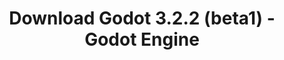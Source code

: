---
# Generated by /tools/generators/src/download_archive_generator !!! do not edit by hand !!!
title: 'Download Godot 3.2.2 (beta1) - Godot Engine'
type: 'download/archive'
name: '3.2.2'
flavor: 'beta1'
release_date: '2020-04-19T03:00:00-00:00'
release_notes: 'article/dev-snapshot-godot-3-2-2-beta-1/'
primaryPlatforms:
  - 'android.apk'
  - 'macos.universal'
  - 'windows.64'
  - 'linux_server.headless.64'
  - 'web'
  - 'templates'
links:
  android.apk:
    name: 'android.apk'
    title: 'Android'
    caption: 'Universal APK (ARM64 + ARMv7 + x86_64 + x86)'
    tags:
      - 'APK download'
      - 'ARM64/v7'
      - 'x86 (64 & 32 bit)'
    hosts:
      github_builds:
        regular: 'https://github.com/godotengine/godot-builds/releases/download/3.2.2-beta1/Godot_v3.2.2-beta1_android_editor.apk'
        mono: '#'
      github:
        regular: 'https://github.com/godotengine/godot/releases/download/3.2.2-beta1/Godot_v3.2.2-beta1_android_editor.apk'
        mono: '#'
  macos.universal:
    name: 'macos.universal'
    title: 'macOS'
    caption: 'Universal (x86_64 + Apple Silicon)'
    tags:
      - 'Intel/Apple Silicon'
      - '64 bit'
    hosts:
      github_builds:
        regular: 'https://github.com/godotengine/godot-builds/releases/download/3.2.2-beta1/Godot_v3.2.2-beta1_osx.universal.zip'
        mono: 'https://github.com/godotengine/godot-builds/releases/download/3.2.2-beta1/Godot_v3.2.2-beta1_mono_osx.universal.zip'
      github:
        regular: 'https://github.com/godotengine/godot/releases/download/3.2.2-beta1/Godot_v3.2.2-beta1_osx.universal.zip'
        mono: 'https://github.com/godotengine/godot/releases/download/3.2.2-beta1/Godot_v3.2.2-beta1_mono_osx.universal.zip'
  windows.64:
    name: 'windows.64'
    title: 'Windows'
    caption: 'Standard (x86_64)'
    tags:
      - '64 bit'
    hosts:
      github_builds:
        regular: 'https://github.com/godotengine/godot-builds/releases/download/3.2.2-beta1/Godot_v3.2.2-beta1_win64.exe.zip'
        mono: 'https://github.com/godotengine/godot-builds/releases/download/3.2.2-beta1/Godot_v3.2.2-beta1_mono_win64.zip'
      github:
        regular: 'https://github.com/godotengine/godot/releases/download/3.2.2-beta1/Godot_v3.2.2-beta1_win64.exe.zip'
        mono: 'https://github.com/godotengine/godot/releases/download/3.2.2-beta1/Godot_v3.2.2-beta1_mono_win64.zip'
  linux_server.headless.64:
    name: 'linux_server.headless.64'
    title: 'Linux Server'
    caption: 'Headless (x86_64)'
    tags:
      - '64 bit'
      - 'Headless'
    hosts:
      github_builds:
        regular: 'https://github.com/godotengine/godot-builds/releases/download/3.2.2-beta1/Godot_v3.2.2-beta1_linux_headless.64.zip'
        mono: 'https://github.com/godotengine/godot-builds/releases/download/3.2.2-beta1/Godot_v3.2.2-beta1_mono_linux_headless_64.zip'
      github:
        regular: 'https://github.com/godotengine/godot/releases/download/3.2.2-beta1/Godot_v3.2.2-beta1_linux_headless.64.zip'
        mono: 'https://github.com/godotengine/godot/releases/download/3.2.2-beta1/Godot_v3.2.2-beta1_mono_linux_headless_64.zip'
  web:
    name: 'web'
    title: 'Web editor'
    caption: ''
    tags:
      - 'Self-hosted'
      - 'Cross-platform'
    hosts:
      github_builds:
        regular: 'https://github.com/godotengine/godot-builds/releases/download/3.2.2-beta1/Godot_v3.2.2-beta1_web_editor.zip'
        mono: '#'
      github:
        regular: 'https://github.com/godotengine/godot/releases/download/3.2.2-beta1/Godot_v3.2.2-beta1_web_editor.zip'
        mono: '#'
  linux.64:
    name: 'linux.64'
    title: 'Linux'
    caption: 'Standard (x86_64)'
    tags:
      - '64 bit'
    hosts:
      github_builds:
        regular: 'https://github.com/godotengine/godot-builds/releases/download/3.2.2-beta1/Godot_v3.2.2-beta1_x11.64.zip'
        mono: 'https://github.com/godotengine/godot-builds/releases/download/3.2.2-beta1/Godot_v3.2.2-beta1_mono_x11_64.zip'
      github:
        regular: 'https://github.com/godotengine/godot/releases/download/3.2.2-beta1/Godot_v3.2.2-beta1_x11.64.zip'
        mono: 'https://github.com/godotengine/godot/releases/download/3.2.2-beta1/Godot_v3.2.2-beta1_mono_x11_64.zip'
  linux.32:
    name: 'linux.32'
    title: 'Linux'
    caption: 'Standard (x86)'
    tags:
      - '32 bit'
    hosts:
      github_builds:
        regular: 'https://github.com/godotengine/godot-builds/releases/download/3.2.2-beta1/Godot_v3.2.2-beta1_x11.32.zip'
        mono: 'https://github.com/godotengine/godot-builds/releases/download/3.2.2-beta1/Godot_v3.2.2-beta1_mono_x11_32.zip'
      github:
        regular: 'https://github.com/godotengine/godot/releases/download/3.2.2-beta1/Godot_v3.2.2-beta1_x11.32.zip'
        mono: 'https://github.com/godotengine/godot/releases/download/3.2.2-beta1/Godot_v3.2.2-beta1_mono_x11_32.zip'
  windows.32:
    name: 'windows.32'
    title: 'Windows'
    caption: 'Standard (x86)'
    tags:
      - '32 bit'
    hosts:
      github_builds:
        regular: 'https://github.com/godotengine/godot-builds/releases/download/3.2.2-beta1/Godot_v3.2.2-beta1_win32.exe.zip'
        mono: 'https://github.com/godotengine/godot-builds/releases/download/3.2.2-beta1/Godot_v3.2.2-beta1_mono_win32.zip'
      github:
        regular: 'https://github.com/godotengine/godot/releases/download/3.2.2-beta1/Godot_v3.2.2-beta1_win32.exe.zip'
        mono: 'https://github.com/godotengine/godot/releases/download/3.2.2-beta1/Godot_v3.2.2-beta1_mono_win32.zip'
  linux_server.64:
    name: 'linux_server.64'
    title: 'Linux Server'
    caption: 'Standard (x86_64)'
    tags:
      - '64 bit'
    hosts:
      github_builds:
        regular: 'https://github.com/godotengine/godot-builds/releases/download/3.2.2-beta1/Godot_v3.2.2-beta1_linux_server.64.zip'
        mono: 'https://github.com/godotengine/godot-builds/releases/download/3.2.2-beta1/Godot_v3.2.2-beta1_mono_linux_server_64.zip'
      github:
        regular: 'https://github.com/godotengine/godot/releases/download/3.2.2-beta1/Godot_v3.2.2-beta1_linux_server.64.zip'
        mono: 'https://github.com/godotengine/godot/releases/download/3.2.2-beta1/Godot_v3.2.2-beta1_mono_linux_server_64.zip'
  aar_library:
    name: 'aar_library'
    title: 'AAR library'
    caption: ''
    tags:
      - 'Android plugins'
      - 'Java'
      - 'Kotlin'
    hosts:
      github_builds:
        regular: 'https://github.com/godotengine/godot-builds/releases/download/3.2.2-beta1/godot-lib.3.2.2.beta1.release.aar'
        mono: 'https://github.com/godotengine/godot-builds/releases/download/3.2.2-beta1/godot-lib.3.2.2.beta1.mono.release.aar'
      github:
        regular: 'https://github.com/godotengine/godot/releases/download/3.2.2-beta1/godot-lib.3.2.2.beta1.release.aar'
        mono: 'https://github.com/godotengine/godot/releases/download/3.2.2-beta1/godot-lib.3.2.2.beta1.mono.release.aar'
  templates:
    name: 'templates'
    title: 'Export templates'
    caption: ''
    tags:
      - 'Used to export your games to all supported platforms'
    hosts:
      github_builds:
        regular: 'https://github.com/godotengine/godot-builds/releases/download/3.2.2-beta1/Godot_v3.2.2-beta1_export_templates.tpz'
        mono: 'https://github.com/godotengine/godot-builds/releases/download/3.2.2-beta1/Godot_v3.2.2-beta1_mono_export_templates.tpz'
      github:
        regular: 'https://github.com/godotengine/godot/releases/download/3.2.2-beta1/Godot_v3.2.2-beta1_export_templates.tpz'
        mono: 'https://github.com/godotengine/godot/releases/download/3.2.2-beta1/Godot_v3.2.2-beta1_mono_export_templates.tpz'
---